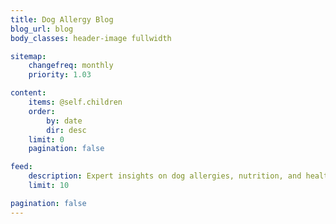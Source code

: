 ```yaml
---
title: Dog Allergy Blog
blog_url: blog
body_classes: header-image fullwidth

sitemap:
    changefreq: monthly
    priority: 1.03

content:
    items: @self.children
    order:
        by: date
        dir: desc
    limit: 0
    pagination: false

feed:
    description: Expert insights on dog allergies, nutrition, and health from veterinary professionals and researchers.
    limit: 10

pagination: false
---
```

